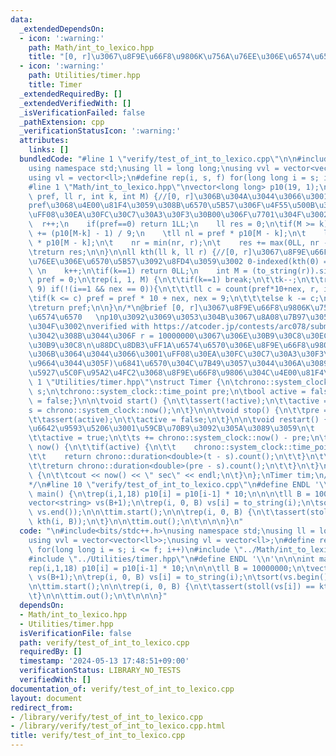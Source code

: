 ```yaml
---
data:
  _extendedDependsOn:
  - icon: ':warning:'
    path: Math/int_to_lexico.hpp
    title: "[0, r]\u3067\u8F9E\u66F8\u9806K\u756A\u76EE\u306E\u6574\u6570"
  - icon: ':warning:'
    path: Utilities/timer.hpp
    title: Timer
  _extendedRequiredBy: []
  _extendedVerifiedWith: []
  _isVerificationFailed: false
  _pathExtension: cpp
  _verificationStatusIcon: ':warning:'
  attributes:
    links: []
  bundledCode: "#line 1 \"verify/test_of_int_to_lexico.cpp\"\n\n#include<bits/stdc++.h>\n\
    using namespace std;\nusing ll = long long;\nusing vvl = vector<vector<ll>>;\n\
    using vl = vector<ll>;\n#define rep(i, s, f) for(long long i = s; i <= f; i++)\n\
    #line 1 \"Math/int_to_lexico.hpp\"\nvector<long long> p10(19, 1);\n\nll count(ll\
    \ pref, ll r, int k, int M) {//[0, r]\u306B\u304A\u3044\u3066\u3001prefix\u304C\
    pref\u3068\u4E00\u81F4\u3059\u308B\u6570\u5B57\u306F\u4F55\u500B\u3042\u308B\u304B\
    \uFF08\u30EA\u30FC\u30C7\u30A3\u30F3\u30B00\u306F\u7701\u304F\u3002  O(1)\n  \
    \  r++;\n    if(pref==0) return 1LL;\n    ll res = 0;\n\tif(M >= k) {\n\t    res\
    \ += (p10[M-k] - 1) / 9;\n    \tll nl = pref * p10[M - k];\n\t    ll nr = (pref+1)\
    \ * p10[M - k];\n\t    nr = min(nr, r);\n\t    res += max(0LL, nr - nl);\n\t}\n\
    \treturn res;\n\n}\n\nll kth(ll k, ll r) {//[0, r]\u3067\u8F9E\u66F8\u9806k\u756A\
    \u76EE\u306E\u6570\u5B57\u3092\u8FD4\u3059\u3002 0-indexed(kth(0) = 0)  10 * log(r)\
    \ \n    k++;\n\tif(k==1) return 0LL;\n    int M = (to_string(r)).size();\n\tll\
    \ pref = 0;\n\trep(i, 1, M) {\n\t\tif(k==1) break;\n\t\tk--;\n\t\trep(nex, 0,\
    \ 9) if(!(i==1 && nex == 0)){\n\t\t\tll c = count(pref*10+nex, r, i, M);\n\t\t\
    \tif(k <= c) pref = pref * 10 + nex, nex = 9;\n\t\t\telse k -= c;\n\t\t}\n\t}\n\
    \treturn pref;\n\n}\n/*\n@brief [0, r]\u3067\u8F9E\u66F8\u9806K\u756A\u76EE\u306E\
    \u6574\u6570   \np10\u3092\u3069\u3053\u304B\u3067\u8A08\u7B97\u3057\u3066\u304A\
    \u304F\u3002\nverified with https://atcoder.jp/contests/arc078/submissions/53435109\n\
    \u3042\u308B\u3044\u306F r = 10000000\u3067\u306E\u30B9\u30C8\u30EC\u30B9\u30C6\
    \u30B9\u30C8\n\u88DC\u8DB3\uFF1A\u6574\u6570\u306E\u8F9E\u66F8\u9806\u6BD4\u8F03\
    \u306B\u3064\u3044\u3066\u3001\uFF08\u30EA\u30FC\u30C7\u30A3\u30F3\u30B00\u3092\
    \u9664\u3044\u305F)\u6841\u6570\u304C\u7B49\u3057\u3044\u306A\u3089\u3070\u3001\
    \u5927\u5C0F\u95A2\u4FC2\u3068\u8F9E\u66F8\u9806\u304C\u4E00\u81F4\n*/\n#line\
    \ 1 \"Utilities/timer.hpp\"\nstruct Timer {\n\tchrono::system_clock::time_point\
    \ s;\n\tchrono::system_clock::time_point pre;\n\tbool active = false;\n\n\tTimer(){active\
    \ = false;}\n\n\tvoid start() {\n\t\tassert(!active);\n\t\tactive = true;\n\t\t\
    s = chrono::system_clock::now();\n\t}\n\n\tvoid stop() {\n\t\tpre = chrono::system_clock::now();\n\
    \t\tassert(active);\n\t\tactive = false;\n\t}\n\n\tvoid restart() {//non_active\u306E\
    \u6642\u9593\u5206\u3001\u59CB\u70B9\u3092\u305A\u3089\u3059\n\t    assert(!active);\n\
    \t\tactive = true;\n\t\ts += chrono::system_clock::now() - pre;\n\t}\n\n\n\tdouble\
    \ now() {\n\t\tif(active) {\n\t\t    chrono::system_clock::time_point t = chrono::system_clock::now();\n\
    \t\t    return chrono::duration<double>(t - s).count();\n\t\t}\n\t\telse {\n\t\
    \t\treturn chrono::duration<double>(pre - s).count();\n\t\t}\n\t}\n\n\tvoid out()\
    \ {\n\t\tcout << now() << \" sec\" << endl;\n\t}\n};\nTimer tim;\n/*\n@brief Timer\n\
    */\n#line 10 \"verify/test_of_int_to_lexico.cpp\"\n#define ENDL '\\n'\n\n\nint\
    \ main() {\n\trep(i,1,18) p10[i] = p10[i-1] * 10;\n\n\n\tll B = 10000000;\n\t\
    vector<string> vs(B+1);\n\trep(i, 0, B) vs[i] = to_string(i);\n\tsort(vs.begin(),\
    \ vs.end());\n\n\ttim.start();\n\n\trep(i, 0, B) {\n\t\tassert(stoll(vs[i]) ==\
    \ kth(i, B));\n\t}\n\n\ttim.out();\n\t\n\n\n}\n"
  code: "\n#include<bits/stdc++.h>\nusing namespace std;\nusing ll = long long;\n\
    using vvl = vector<vector<ll>>;\nusing vl = vector<ll>;\n#define rep(i, s, f)\
    \ for(long long i = s; i <= f; i++)\n#include \"../Math/int_to_lexico.hpp\"\n\
    #include \"../Utilities/timer.hpp\"\n#define ENDL '\\n'\n\n\nint main() {\n\t\
    rep(i,1,18) p10[i] = p10[i-1] * 10;\n\n\n\tll B = 10000000;\n\tvector<string>\
    \ vs(B+1);\n\trep(i, 0, B) vs[i] = to_string(i);\n\tsort(vs.begin(), vs.end());\n\
    \n\ttim.start();\n\n\trep(i, 0, B) {\n\t\tassert(stoll(vs[i]) == kth(i, B));\n\
    \t}\n\n\ttim.out();\n\t\n\n\n}"
  dependsOn:
  - Math/int_to_lexico.hpp
  - Utilities/timer.hpp
  isVerificationFile: false
  path: verify/test_of_int_to_lexico.cpp
  requiredBy: []
  timestamp: '2024-05-13 17:48:51+09:00'
  verificationStatus: LIBRARY_NO_TESTS
  verifiedWith: []
documentation_of: verify/test_of_int_to_lexico.cpp
layout: document
redirect_from:
- /library/verify/test_of_int_to_lexico.cpp
- /library/verify/test_of_int_to_lexico.cpp.html
title: verify/test_of_int_to_lexico.cpp
---
```

